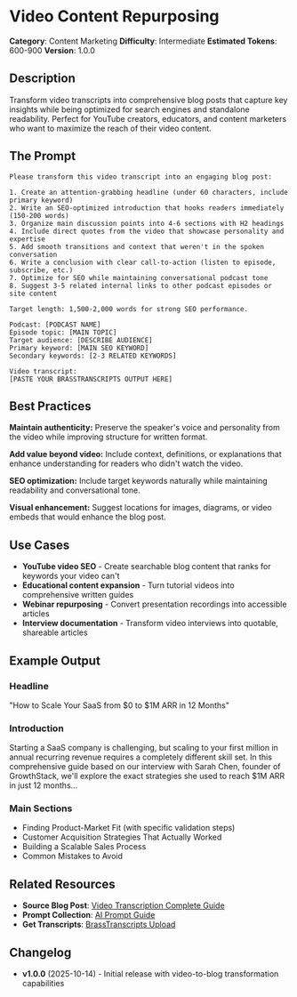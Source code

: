 # Video Content Repurposing

**Category**: Content Marketing
**Difficulty**: Intermediate
**Estimated Tokens**: 600-900
**Version**: 1.0.0

## Description

Transform video transcripts into comprehensive blog posts that capture key insights while being optimized for search engines and standalone readability. Perfect for YouTube creators, educators, and content marketers who want to maximize the reach of their video content.

## The Prompt

```text
Please transform this video transcript into an engaging blog post:

1. Create an attention-grabbing headline (under 60 characters, include primary keyword)
2. Write an SEO-optimized introduction that hooks readers immediately (150-200 words)
3. Organize main discussion points into 4-6 sections with H2 headings
4. Include direct quotes from the video that showcase personality and expertise
5. Add smooth transitions and context that weren't in the spoken conversation
6. Write a conclusion with clear call-to-action (listen to episode, subscribe, etc.)
7. Optimize for SEO while maintaining conversational podcast tone
8. Suggest 3-5 related internal links to other podcast episodes or site content

Target length: 1,500-2,000 words for strong SEO performance.

Podcast: [PODCAST NAME]
Episode topic: [MAIN TOPIC]
Target audience: [DESCRIBE AUDIENCE]
Primary keyword: [MAIN SEO KEYWORD]
Secondary keywords: [2-3 RELATED KEYWORDS]

Video transcript:
[PASTE YOUR BRASSTRANSCRIPTS OUTPUT HERE]
```

## Best Practices

**Maintain authenticity:** Preserve the speaker's voice and personality from the video while improving structure for written format.

**Add value beyond video:** Include context, definitions, or explanations that enhance understanding for readers who didn't watch the video.

**SEO optimization:** Include target keywords naturally while maintaining readability and conversational tone.

**Visual enhancement:** Suggest locations for images, diagrams, or video embeds that would enhance the blog post.

## Use Cases

- **YouTube video SEO** - Create searchable blog content that ranks for keywords your video can't
- **Educational content expansion** - Turn tutorial videos into comprehensive written guides
- **Webinar repurposing** - Convert presentation recordings into accessible articles
- **Interview documentation** - Transform video interviews into quotable, shareable articles

## Example Output

### Headline
"How to Scale Your SaaS from $0 to $1M ARR in 12 Months"

### Introduction
Starting a SaaS company is challenging, but scaling to your first million in annual recurring revenue requires a completely different skill set. In this comprehensive guide based on our interview with Sarah Chen, founder of GrowthStack, we'll explore the exact strategies she used to reach $1M ARR in just 12 months...

### Main Sections
- Finding Product-Market Fit (with specific validation steps)
- Customer Acquisition Strategies That Actually Worked
- Building a Scalable Sales Process
- Common Mistakes to Avoid

## Related Resources

- **Source Blog Post**: [Video Transcription Complete Guide](https://brasstranscripts.com/blog/video-transcription-complete-guide-youtube-content)
- **Prompt Collection**: [AI Prompt Guide](https://brasstranscripts.com/ai-prompt-guide)
- **Get Transcripts**: [BrassTranscripts Upload](https://brasstranscripts.com/upload)

## Changelog

- **v1.0.0** (2025-10-14) - Initial release with video-to-blog transformation capabilities